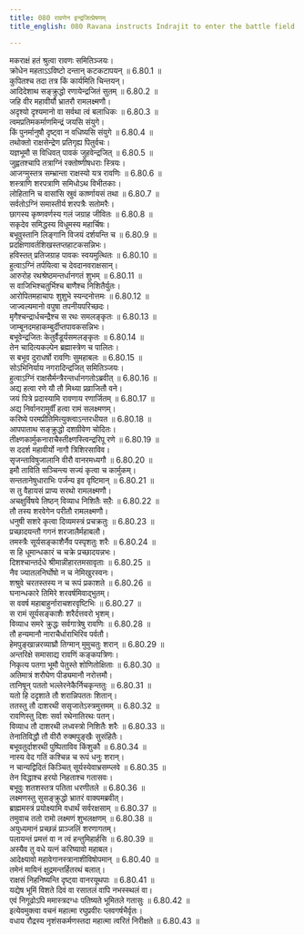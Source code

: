 ```yaml
---
title: 080 रावणेन इन्द्रजित्प्रेषणम्
title_english: 080 Ravana instructs Indrajit to enter the battle field

---
```

<div class="audioEmbed"  caption="श्रीराम-हरिसीताराममूर्ति-घनपाठिभ्यां वचनम्" src="https://archive.org/download/Ramayana-recitation-Sriram-harisItArAmamUrti-Ghanapaati-v2/Kanda_6/Kanda_6_YK-080-Ravana_instructs_Indrajit_to_enter_the_battle_field._0.mp3"></div>

मकराक्षं हतं श्रुत्वा रावणः समितिञ्जयः।  
क्रोधेन महताऽऽविष्टो दन्तान् कटकटापयन् ॥ 6.80.1 ॥   
कुपितश्च तदा तत्र किं कार्यमिति चिन्तयन्।  
आदिदेशाथ सङ्क्रुद्धो रणायेन्द्रजितं सुतम् ॥ 6.80.2 ॥   
जहि वीर महावीर्यौ भ्रातरौ रामलक्ष्मणौ।  
अदृश्यो दृश्यमानो वा सर्वथा त्वं बलाधिकः ॥ 6.80.3 ॥   
त्वमप्रतिमकर्माणमिन्द्रं जयसि संयुगे।  
किं पुनर्मानुषौ दृष्ट्वा न वधिष्यसि संयुगे ॥ 6.80.4 ॥   
तथोक्तो राक्षसेन्द्रेण प्रतिगृह्य पितुर्वचः।  
यज्ञभूमौ स विधिवत् पावकं जुहवेन्द्रजित् ॥ 6.80.5 ॥   
जुह्वतश्चापि तत्राग्निं रक्तोष्णीषधराः स्त्रियः।  
आजग्मुस्तत्र सम्भ्रान्ता राक्षस्यो यत्र रावणिः ॥ 6.80.6 ॥   
शस्त्राणि शरपत्राणि समिधोऽथ विभीतकाः।  
लोहितानि च वासांसि स्रुवं कार्ष्णायसं तथा ॥ 6.80.7 ॥   
सर्वतोऽग्निं समास्तीर्य शरपत्रैः सतोमरैः।  
छागस्य कृष्णवर्णस्य गलं जग्राह जीवितः ॥ 6.80.8 ॥   
सकृदेव समिद्धस्य विधूमस्य महार्चिषः।  
बभूवुस्तानि लिङ्गानि विजयं दर्शयन्ति च ॥ 6.80.9 ॥   
प्रदक्षिणावर्तशिखस्तप्तहाटकसन्निभः।  
हविस्तत् प्रतिजग्राह पावकः स्वयमुत्थितः ॥ 6.80.10 ॥   
हुत्वाऽग्निं तर्पयित्वा च देवदानवराक्षसान्।  
आरुरोह रथश्रेष्ठमन्तर्धानगतं शुभम् ॥ 6.80.11 ॥   
स वाजिभिश्चतुर्भिश्च बाणैश्च निशितैर्युतः।  
आरोपितमहाचापः शुशुभे स्यन्दनोत्तमः ॥ 6.80.12 ॥   
जाज्वल्यमानो वपुषा तपनीयपरिच्छदः।  
मृगैश्चन्द्रार्धचन्द्रैश्च स रथः समलङ्कृतः ॥ 6.80.13 ॥   
जाम्बूनदमहाकम्बुर्दीप्तपावकसन्निभः।  
बभूवेन्द्रजितः केतुर्वैडूर्यसमलङ्कृतः ॥ 6.80.14 ॥   
तेन चादित्यकल्पेन ब्रह्मास्त्रेण च पालितः।  
स बभूव दुराधर्षो रावणिः सुमहाबलः ॥ 6.80.15 ॥   
सोऽभिनिर्याय नगरादिन्द्रजित् समितिञ्जयः।  
हुत्वाऽग्निं राक्षसैर्मन्त्रैरन्तर्धानगतोऽब्रवीत् ॥ 6.80.16 ॥   
अद्य हत्वा रणे यौ तौ मिथ्या प्रव्राजितौ वने।  
जयं पित्रे प्रदास्यामि रावणाय रणार्जितम् ॥ 6.80.17 ॥   
अद्य निर्वानरामुर्वीं हत्वा रामं सलक्ष्मणम्।  
करिष्ये परमप्रीतिमित्युक्त्वाऽन्तरधीयत ॥ 6.80.18 ॥   
आपपाताथ सङ्क्रुद्धो दशग्रीवेण चोदितः।  
तीक्ष्णकार्मुकनाराचैस्तीक्ष्णस्त्विन्द्ररिपू रणे ॥ 6.80.19 ॥   
स ददर्श महावीर्यो नागौ त्रिशिरसाविव।  
सृजन्ताविषुजालानि वीरौ वानरमध्यगौ ॥ 6.80.20 ॥   
इमौ ताविति सञ्चिन्त्य सज्यं कृत्वा च कार्मुकम्।  
सन्ततानेषुधाराभिः पर्जन्य इव वृष्टिमान् ॥ 6.80.21 ॥   
स तु वैहायसं प्राप्य सरथो रामलक्ष्मणौ।  
अचक्षुर्विषये तिष्ठन् विव्याध निशितैः सऱैः ॥ 6.80.22 ॥   
तौ तस्य शरवेगेन परीतौ रामलक्ष्मणौ।  
धनुषी सशरे कृत्वा दिव्यमस्त्रं प्रचक्रतुः ॥ 6.80.23 ॥   
प्रच्छादयन्तौ गगनं शरजालैर्महाबलौ।  
तमस्त्रैः सूर्यसङ्काशैर्नैव पस्पृशतुः शरैः ॥ 6.80.24 ॥   
स हि धूमान्धकारं च चक्रे प्रच्छादयन्नभः।  
दिशश्चान्तर्दधे श्रीमान्नीहारतमसावृताः ॥ 6.80.25 ॥   
नैव ज्यातलनिर्घोषो न च नेमिखुरस्वनः।  
शश्रुवे चरतस्तस्य न च रूपं प्रकाशते ॥ 6.80.26 ॥   
घनान्धकारे तिमिरे शरवर्षमिवाद्भुतम्।  
स ववर्ष महाबाहुर्नाराचशरवृष्टिभिः ॥ 6.80.27 ॥   
स रामं सूर्यसङ्काशैः शरैर्दत्तवरो भृशम्।  
विव्याध समरे क्रुद्धः सर्वगात्रेषु रावणिः ॥ 6.80.28 ॥   
तौ हन्यमानौ नाराचैर्धाराभिरिव पर्वतौ।  
हेमपुङ्खान्नरव्याघ्रौ तिग्मान् मुमुचतुः शरान् ॥ 6.80.29 ॥   
अन्तरिक्षे समासाद्य रावणिं कङ्कपत्रिणः।  
निकृत्य पतगा भूमौ पेतुस्ते शोणितोक्षिताः ॥ 6.80.30 ॥   
अतिमात्रं शरौघेण पीड्यमानौ नरोत्तमौ।  
तानिषून् पततो भल्लेरनेकैर्निचकृन्ततुः ॥ 6.80.31 ॥   
यतो हि ददृशाते तौ शरान्निपततः शितान्।  
ततस्तु तौ दाशरथी ससृजातेऽस्त्रमुत्तमम् ॥ 6.80.32 ॥   
रावणिस्तु दिशः सर्वा रथेनातिरथः पतन्।  
विव्याध तौ दाशरथी लध्वस्त्रो निशितैः शरैः ॥ 6.80.33 ॥   
तेनातिविद्धौ तौ वीरौ रुक्मपुङ्खैः सुसंहितैः।  
बभूवतुर्दाशरथी पुष्पिताविव किंशुकौ ॥ 6.80.34 ॥   
नास्य वेद गतिं कश्चिन्न च रूपं धनुः शरान्।  
न चान्यद्विदितं किञ्चित् सूर्यस्येवाभ्रसम्प्लवे ॥ 6.80.35 ॥   
तेन विद्धाश्च हरयो निहताश्च गतासवः।  
बभूवुः शतशस्तत्र पतिता धरणीतले ॥ 6.80.36 ॥   
लक्ष्मणस्तु सुसङ्क्रुद्धो भ्रातरं वाक्यमब्रवीत्।  
ब्राह्ममस्त्रं प्रयोक्ष्यामि वधार्थं सर्वरक्षसाम् ॥ 6.80.37 ॥   
तमुवाच ततो रामो लक्ष्मणं शुभलक्षणम् ॥ 6.80.38 ॥   
अयुध्यमानं प्रच्छन्नं प्राञ्जलिं शरणागतम्।  
पलायन्तं प्रमत्तं वा न त्वं हन्तुमिहार्हसि ॥ 6.80.39 ॥   
अस्यैव तु वधे यत्नं करिष्यावो महाबल।  
आदेक्ष्यावो महावेगानस्त्रानाशीविषोपमान् ॥ 6.80.40 ॥   
तमेनं मायिनं क्षुद्रमन्तर्हितरथं बलात्।  
राक्षसं निहनिष्यन्ति दृष्ट्वा वानरयूथपाः ॥ 6.80.41 ॥   
यद्येष भूमिं विशते दिवं वा रसातलं वापि नभस्स्थलं वा।  
एवं निगूढोऽपि ममास्त्रदग्धः पतिष्यते भूमितले गतासुः ॥ 6.80.42 ॥   
इत्येवमुक्त्वा वचनं महात्मा रघुप्रवीरः प्लवगर्षभैर्वृतः।  
वधाय रौद्रस्य नृशंसकर्मणस्तदा महात्मा त्वरितं निरीक्षते ॥ 6.80.43 ॥   